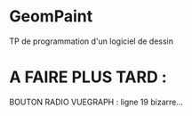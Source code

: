 GeomPaint
=========

TP de programmation d'un logiciel de dessin

A FAIRE PLUS TARD :
===================
BOUTON RADIO
VUEGRAPH : ligne 19 bizarre...
